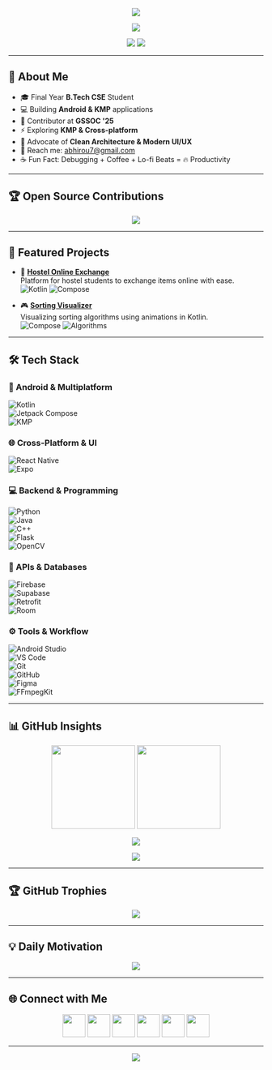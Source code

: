 <p align="center">
  
  <img src="https://capsule-render.vercel.app/api?type=waving&color=gradient&customColorList=0,1,2,3,5,7,9,11,13,15,17,19,21,23,25&height=250&section=header&text=Abhishek%20Roushan&fontSize=60&fontAlign=50&fontAlignY=35&desc=Full%20Stack%20Android%20Developer%20&amp;%20KMP%20Enthusiast&descSize=20&descAlign=50&descAlignY=55&animation=fadeIn"/>
</p>

<p align="center">
  <img src="https://readme-typing-svg.herokuapp.com?font=Fira+Code&weight=600&size=28&pause=1000&color=FF5733&center=true&vCenter=true&width=900&lines=Kotlin+%7C+Jetpack+Compose+%7C+KMP;Android+%26+Cross+Platform+Developer;Open+Source+Contributor+%7C+GSSOC+2025;Creating+Impactful+Mobile+Solutions" />
</p>

<p align="center">
  <img src="https://komarev.com/ghpvc/?username=abhi95081&label=Profile%20views&color=blueviolet&style=for-the-badge"/>
  <img src="https://visitcount.itsvg.in/api?id=abhi95081&label=Visitors&color=9b59b6&icon=5&pretty=true&style=for-the-badge"/>
</p>

---

## 🌟 About Me  

- 🎓 Final Year **B.Tech CSE** Student  
- 💻 Building **Android & KMP** applications  
- 🚀 Contributor at **GSSOC '25**  
- ⚡ Exploring **KMP & Cross-platform**  
- 🎯 Advocate of **Clean Architecture & Modern UI/UX**  
- 📧 Reach me: [abhirou7@gmail.com](mailto:abhirou7@gmail.com)  
- ☕ Fun Fact: Debugging + Coffee + Lo-fi Beats = 🔥 Productivity  

---

## 🏆 Open Source Contributions  

<p align="center">
  <img src="https://img.shields.io/badge/GSSOC'25-Contributor-FF9800?style=for-the-badge&logo=github&logoColor=white" />
</p>

---

## 📂 Featured Projects  

- 🚀 [**Hostel Online Exchange**](https://github.com/Abhi95081/HostelOnlineExchange)  
  Platform for hostel students to exchange items online with ease.  
  ![Kotlin](https://img.shields.io/badge/Kotlin-7F52FF?logo=kotlin&logoColor=white) ![Compose](https://img.shields.io/badge/Compose-3DDC84?logo=android&logoColor=white)

- 🎮 [**Sorting Visualizer**](https://github.com/Abhi95081/sorting_visualization)  
  Visualizing sorting algorithms using animations in Kotlin.  
  ![Compose](https://img.shields.io/badge/Compose-3DDC84?logo=android&logoColor=white) ![Algorithms](https://img.shields.io/badge/Algorithms-FFA500)

---

## 🛠 Tech Stack  

### 📱 Android & Multiplatform  
![Kotlin](https://img.shields.io/badge/Kotlin-7F52FF?style=for-the-badge&logo=kotlin&logoColor=white)  
![Jetpack Compose](https://img.shields.io/badge/Jetpack%20Compose-3DDC84?style=for-the-badge&logo=android&logoColor=white)  
![KMP](https://img.shields.io/badge/Kotlin%20Multiplatform-7963e6?style=for-the-badge&logo=kotlin&logoColor=white)  

### 🌐 Cross-Platform & UI  
![React Native](https://img.shields.io/badge/React%20Native-20232A?style=for-the-badge&logo=react&logoColor=61DAFB)  
![Expo](https://img.shields.io/badge/Expo-000020?style=for-the-badge&logo=expo&logoColor=white)  

### 💻 Backend & Programming  
![Python](https://img.shields.io/badge/Python-3776AB?style=for-the-badge&logo=python&logoColor=white)  
![Java](https://img.shields.io/badge/Java-ED8B00?style=for-the-badge&logo=java&logoColor=white)  
![C++](https://img.shields.io/badge/C++-00599C?style=for-the-badge&logo=cplusplus&logoColor=white)  
![Flask](https://img.shields.io/badge/Flask-000000?style=for-the-badge&logo=flask&logoColor=white)  
![OpenCV](https://img.shields.io/badge/OpenCV-5C3EE8?style=for-the-badge&logo=opencv&logoColor=white)  

### 🔗 APIs & Databases  
![Firebase](https://img.shields.io/badge/Firebase-FFCA28?style=for-the-badge&logo=firebase&logoColor=black)  
![Supabase](https://img.shields.io/badge/Supabase-3ECF8E?style=for-the-badge&logo=supabase&logoColor=white)  
![Retrofit](https://img.shields.io/badge/Retrofit-009688?style=for-the-badge&logo=android&logoColor=white)  
![Room](https://img.shields.io/badge/Room-00796B?style=for-the-badge&logo=android&logoColor=white)  

### ⚙️ Tools & Workflow  
![Android Studio](https://img.shields.io/badge/Android%20Studio-3DDC84?style=for-the-badge&logo=android-studio&logoColor=white)  
![VS Code](https://img.shields.io/badge/VS%20Code-007ACC?style=for-the-badge&logo=visual-studio-code&logoColor=white)  
![Git](https://img.shields.io/badge/Git-F05032?style=for-the-badge&logo=git&logoColor=white)  
![GitHub](https://img.shields.io/badge/GitHub-181717?style=for-the-badge&logo=github&logoColor=white)  
![Figma](https://img.shields.io/badge/Figma-F24E1E?style=for-the-badge&logo=figma&logoColor=white)  
![FFmpegKit](https://img.shields.io/badge/FFmpegKit-007808?style=for-the-badge&logo=ffmpeg&logoColor=white)  

---

## 📊 GitHub Insights  

<p align="center">
  <img src="https://github-readme-stats.vercel.app/api?username=abhi95081&show_icons=true&theme=tokyonight&hide_border=true&count_private=true" height="165"/>
  <img src="https://github-readme-streak-stats.herokuapp.com?user=abhi95081&theme=tokyonight&hide_border=true" height="165"/>
</p>

<p align="center">
  <img src="https://github-readme-stats.vercel.app/api/top-langs/?username=abhi95081&layout=compact&theme=tokyonight&hide_border=true&langs_count=10"/>
</p>

<p align="center">
  <img src="https://github-readme-activity-graph.vercel.app/graph?username=abhi95081&theme=tokyo-night&hide_border=true"/>
</p>

---

## 🏆 GitHub Trophies  

<p align="center">
  <img src="https://github-profile-trophy.vercel.app/?username=abhi95081&theme=algolia&margin-w=10&margin-h=10&row=1&column=7"/>
</p>

---

## 💡 Daily Motivation  

<p align="center">
  <img src="https://quotes-github-readme.vercel.app/api?type=horizontal&theme=radical"/>
</p>

---

## 🌐 Connect with Me  

<p align="center">
  <a href="https://linkedin.com/in/abhishek-roushan/"><img src="https://skillicons.dev/icons?i=linkedin" width="45"/></a>
  <a href="https://instagram.com/abhishek_roushan_01"><img src="https://skillicons.dev/icons?i=instagram" width="45"/></a>
  <a href="https://codeforces.com/profile/abhirou7"><img src="https://raw.githubusercontent.com/rahuldkjain/github-profile-readme-generator/master/src/images/icons/Social/codeforces.svg" width="45"/></a>
  <a href="https://www.leetcode.com/abhi1rou23"><img src="https://raw.githubusercontent.com/rahuldkjain/github-profile-readme-generator/master/src/images/icons/Social/leet-code.svg" width="45"/></a>
  <a href="https://www.hackerearth.com/22bcs10187"><img src="https://raw.githubusercontent.com/rahuldkjain/github-profile-readme-generator/master/src/images/icons/Social/hackerearth.svg" width="45"/></a>
  <a href="https://www.geeksforgeeks.org/user/abhishek_roushan/"><img src="https://raw.githubusercontent.com/rahuldkjain/github-profile-readme-generator/master/src/images/icons/Social/geeks-for-geeks.svg" width="45"/></a>
</p>

---

<p align="center">
  <img src="https://capsule-render.vercel.app/api?type=waving&color=gradient&customColorList=0,2,5,10,20&height=100&section=footer"/>
</p>

